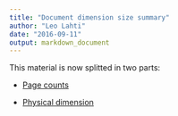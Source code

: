 ```yaml
---
title: "Document dimension size summary"
author: "Leo Lahti"
date: "2016-09-11"
output: markdown_document
---
```


This material is now splitted in two parts:

  * [Page counts](pagecount.md)

  * [Physical dimension](dimension.md)


